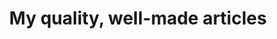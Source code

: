---
title: My quality, well-made articles
type: list
description: A collection of notes about development, [college](../college/), and life.
---